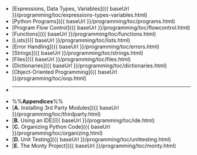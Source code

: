 <navigation>

* [Expressions, Data Types, Variables]({{ baseUrl }}/programming/toc/expressions-types-variables.html)
* [Python Programs]({{ baseUrl }}/programming/toc/programs.html)
* [Program Flow Control]({{ baseUrl }}/programming/toc/flowcontrol.html)
* [Functions]({{ baseUrl }}/programming/toc/functions.html)
* [Lists]({{ baseUrl }}/programming/toc/lists.html)
* [Error Handling]({{ baseUrl }}/programming/toc/errors.html)
* [Strings]({{ baseUrl }}/programming/toc/strings.html)
* [Files]({{ baseUrl }}/programming/toc/files.html)
* [Dictionaries]({{ baseUrl }}/programming/toc/dictionaries.html)
* [Object-Oriented Programming]({{ baseUrl }}/programming/toc/oop.html)
* ------------------------------------------------------------------------
* %%**Appendices**%%
* [**A.** Installing 3rd Party Modules]({{ baseUrl }}/programming/toc/thirdparty.html)
* [**B.** Using an IDE]({{ baseUrl }}/programming/toc/ide.html)
* [**C.** Organizing Python Code]({{ baseUrl }}/programming/toc/organizing.html)
* [**D.** Unit Testing]({{ baseUrl }}/programming/toc/unittesting.html)
* [**E.** The Monty Project]({{ baseUrl }}/programming/toc/monty.html)

</navigation>
